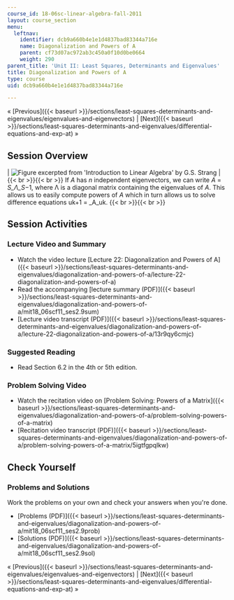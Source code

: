 ```yaml
---
course_id: 18-06sc-linear-algebra-fall-2011
layout: course_section
menu:
  leftnav:
    identifier: dcb9a660b4e1e1d4837bad83344a716e
    name: Diagonalization and Powers of A
    parent: cf73d07ac972ab3c450a0f10d0be0664
    weight: 290
parent_title: 'Unit II: Least Squares, Determinants and Eigenvalues'
title: Diagonalization and Powers of A
type: course
uid: dcb9a660b4e1e1d4837bad83344a716e

---
```


« [Previous]({{< baseurl >}}/sections/least-squares-determinants-and-eigenvalues/eigenvalues-and-eigenvectors) | [Next]({{< baseurl >}}/sections/least-squares-determinants-and-eigenvalues/differential-equations-and-exp-at) »

Session Overview
----------------

| ![Figure excerpted from 'Introduction to Linear Algebra' by G.S. Strang](/coursemedia/18-06sc-linear-algebra-fall-2011/a9a3121e445d27ee7f5dc1e92968e07e_2_9.jpg) |  {{< br >}}{{< br >}} If _A_ has _n_ independent eigenvectors, we can write _A_ = _S_Λ_S_−1, where Λ is a diagonal matrix containing the eigenvalues of _A_. This allows us to easily compute powers of _A_ which in turn allows us to solve difference equations uk+1 = _A_uk. {{< br >}}{{< br >}}  

Session Activities
------------------

### Lecture Video and Summary

*   Watch the video lecture [Lecture 22: Diagonalization and Powers of A]({{< baseurl >}}/sections/least-squares-determinants-and-eigenvalues/diagonalization-and-powers-of-a/lecture-22-diagonalization-and-powers-of-a)
*   Read the accompanying [lecture summary (PDF)]({{< baseurl >}}/sections/least-squares-determinants-and-eigenvalues/diagonalization-and-powers-of-a/mit18_06scf11_ses2.9sum)
*   [Lecture video transcript (PDF)]({{< baseurl >}}/sections/least-squares-determinants-and-eigenvalues/diagonalization-and-powers-of-a/lecture-22-diagonalization-and-powers-of-a/13r9qy6cmjc)

### Suggested Reading

*   Read Section 6.2 in the 4th or 5th edition.

### Problem Solving Video

*   Watch the recitation video on [Problem Solving: Powers of a Matrix]({{< baseurl >}}/sections/least-squares-determinants-and-eigenvalues/diagonalization-and-powers-of-a/problem-solving-powers-of-a-matrix)
*   [Recitation video transcript (PDF)]({{< baseurl >}}/sections/least-squares-determinants-and-eigenvalues/diagonalization-and-powers-of-a/problem-solving-powers-of-a-matrix/5igtfgpqlkw)

Check Yourself
--------------

### Problems and Solutions

Work the problems on your own and check your answers when you're done.

*   [Problems (PDF)]({{< baseurl >}}/sections/least-squares-determinants-and-eigenvalues/diagonalization-and-powers-of-a/mit18_06scf11_ses2.9prob)
*   [Solutions (PDF)]({{< baseurl >}}/sections/least-squares-determinants-and-eigenvalues/diagonalization-and-powers-of-a/mit18_06scf11_ses2.9sol)

« [Previous]({{< baseurl >}}/sections/least-squares-determinants-and-eigenvalues/eigenvalues-and-eigenvectors) | [Next]({{< baseurl >}}/sections/least-squares-determinants-and-eigenvalues/differential-equations-and-exp-at) »